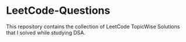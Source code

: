 # LeetCode-Questions
This repository contains the collection of LeetCode TopicWise Solutions that I solved while studying DSA. 
